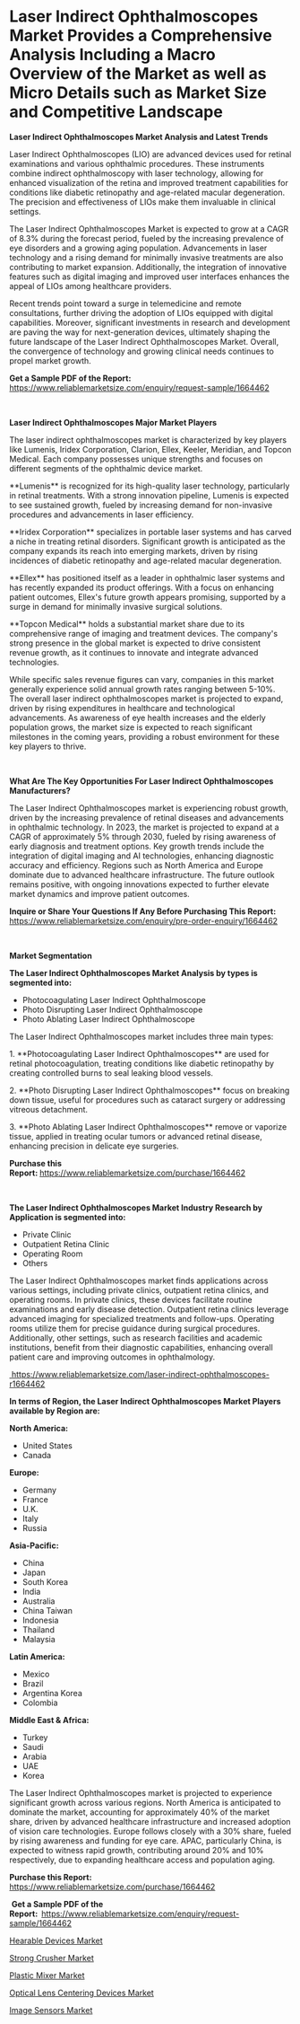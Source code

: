 <p><h1>Laser Indirect Ophthalmoscopes Market Provides a Comprehensive Analysis Including a Macro Overview of the Market as well as Micro Details such as Market Size and Competitive Landscape</h1></p><p><strong>Laser Indirect Ophthalmoscopes Market Analysis and Latest Trends</strong></p>
<p><p>Laser Indirect Ophthalmoscopes (LIO) are advanced devices used for retinal examinations and various ophthalmic procedures. These instruments combine indirect ophthalmoscopy with laser technology, allowing for enhanced visualization of the retina and improved treatment capabilities for conditions like diabetic retinopathy and age-related macular degeneration. The precision and effectiveness of LIOs make them invaluable in clinical settings.</p><p>The Laser Indirect Ophthalmoscopes Market is expected to grow at a CAGR of 8.3% during the forecast period, fueled by the increasing prevalence of eye disorders and a growing aging population. Advancements in laser technology and a rising demand for minimally invasive treatments are also contributing to market expansion. Additionally, the integration of innovative features such as digital imaging and improved user interfaces enhances the appeal of LIOs among healthcare providers.</p><p>Recent trends point toward a surge in telemedicine and remote consultations, further driving the adoption of LIOs equipped with digital capabilities. Moreover, significant investments in research and development are paving the way for next-generation devices, ultimately shaping the future landscape of the Laser Indirect Ophthalmoscopes Market. Overall, the convergence of technology and growing clinical needs continues to propel market growth.</p></p>
<p><strong>Get a Sample PDF of the Report:&nbsp;</strong> <a href="https://www.reliablemarketsize.com/enquiry/request-sample/1664462?utm_campaign=1169&utm_medium=2&utm_source=Github&utm_content=ia&utm_term=28092024&utm_id=laser-indirect-ophthalmoscopes">https://www.reliablemarketsize.com/enquiry/request-sample/1664462</a></p>
<p>&nbsp;</p>
<p><strong>Laser Indirect Ophthalmoscopes Major Market Players</strong></p>
<p><p>The laser indirect ophthalmoscopes market is characterized by key players like Lumenis, Iridex Corporation, Clarion, Ellex, Keeler, Meridian, and Topcon Medical. Each company possesses unique strengths and focuses on different segments of the ophthalmic device market.</p><p>**Lumenis** is recognized for its high-quality laser technology, particularly in retinal treatments. With a strong innovation pipeline, Lumenis is expected to see sustained growth, fueled by increasing demand for non-invasive procedures and advancements in laser efficiency.</p><p>**Iridex Corporation** specializes in portable laser systems and has carved a niche in treating retinal disorders. Significant growth is anticipated as the company expands its reach into emerging markets, driven by rising incidences of diabetic retinopathy and age-related macular degeneration.</p><p>**Ellex** has positioned itself as a leader in ophthalmic laser systems and has recently expanded its product offerings. With a focus on enhancing patient outcomes, Ellex's future growth appears promising, supported by a surge in demand for minimally invasive surgical solutions.</p><p>**Topcon Medical** holds a substantial market share due to its comprehensive range of imaging and treatment devices. The company's strong presence in the global market is expected to drive consistent revenue growth, as it continues to innovate and integrate advanced technologies.</p><p>While specific sales revenue figures can vary, companies in this market generally experience solid annual growth rates ranging between 5-10%. The overall laser indirect ophthalmoscopes market is projected to expand, driven by rising expenditures in healthcare and technological advancements. As awareness of eye health increases and the elderly population grows, the market size is expected to reach significant milestones in the coming years, providing a robust environment for these key players to thrive.</p></p>
<p>&nbsp;</p>
<p><strong>What Are The Key Opportunities For Laser Indirect Ophthalmoscopes Manufacturers?</strong></p>
<p><p>The Laser Indirect Ophthalmoscopes market is experiencing robust growth, driven by the increasing prevalence of retinal diseases and advancements in ophthalmic technology. In 2023, the market is projected to expand at a CAGR of approximately 5% through 2030, fueled by rising awareness of early diagnosis and treatment options. Key growth trends include the integration of digital imaging and AI technologies, enhancing diagnostic accuracy and efficiency. Regions such as North America and Europe dominate due to advanced healthcare infrastructure. The future outlook remains positive, with ongoing innovations expected to further elevate market dynamics and improve patient outcomes.</p></p>
<p><strong>Inquire or Share Your Questions If Any Before Purchasing This Report:</strong> <a href="https://www.reliablemarketsize.com/enquiry/pre-order-enquiry/1664462?utm_campaign=1169&utm_medium=2&utm_source=Github&utm_content=ia&utm_term=28092024&utm_id=laser-indirect-ophthalmoscopes">https://www.reliablemarketsize.com/enquiry/pre-order-enquiry/1664462</a></p>
<p>&nbsp;</p>
<p><strong>Market Segmentation</strong></p>
<p><strong>The Laser Indirect Ophthalmoscopes Market Analysis by types is segmented into:</strong></p>
<p><ul><li>Photocoagulating Laser Indirect Ophthalmoscope</li><li>Photo Disrupting Laser Indirect Ophthalmoscope</li><li>Photo Ablating Laser Indirect Ophthalmoscope</li></ul></p>
<p><p>The Laser Indirect Ophthalmoscopes market includes three main types: </p><p>1. **Photocoagulating Laser Indirect Ophthalmoscopes** are used for retinal photocoagulation, treating conditions like diabetic retinopathy by creating controlled burns to seal leaking blood vessels. </p><p>2. **Photo Disrupting Laser Indirect Ophthalmoscopes** focus on breaking down tissue, useful for procedures such as cataract surgery or addressing vitreous detachment. </p><p>3. **Photo Ablating Laser Indirect Ophthalmoscopes** remove or vaporize tissue, applied in treating ocular tumors or advanced retinal disease, enhancing precision in delicate eye surgeries.</p></p>
<p><strong>Purchase this Report:&nbsp;</strong><a href="https://www.reliablemarketsize.com/purchase/1664462?utm_campaign=1169&utm_medium=2&utm_source=Github&utm_content=ia&utm_term=28092024&utm_id=laser-indirect-ophthalmoscopes">https://www.reliablemarketsize.com/purchase/1664462</a></p>
<p>&nbsp;</p>
<p><strong>The Laser Indirect Ophthalmoscopes Market Industry Research by Application is segmented into:</strong></p>
<p><ul><li>Private Clinic</li><li>Outpatient Retina Clinic</li><li>Operating Room</li><li>Others</li></ul></p>
<p><p>The Laser Indirect Ophthalmoscopes market finds applications across various settings, including private clinics, outpatient retina clinics, and operating rooms. In private clinics, these devices facilitate routine examinations and early disease detection. Outpatient retina clinics leverage advanced imaging for specialized treatments and follow-ups. Operating rooms utilize them for precise guidance during surgical procedures. Additionally, other settings, such as research facilities and academic institutions, benefit from their diagnostic capabilities, enhancing overall patient care and improving outcomes in ophthalmology.</p></p>
<p><a href="https://www.reliablemarketsize.com/laser-indirect-ophthalmoscopes-r1664462?utm_campaign=1169&utm_medium=2&utm_source=Github&utm_content=ia&utm_term=28092024&utm_id=laser-indirect-ophthalmoscopes">&nbsp;https://www.reliablemarketsize.com/laser-indirect-ophthalmoscopes-r1664462</a></p>
<p><strong>In terms of Region, the Laser Indirect Ophthalmoscopes Market Players available by Region are:</strong></p>
<p>
    <p> <strong> North America: </strong>
        <ul>
            <li>United States</li>
            <li>Canada</li>
        </ul>
        </p> 
    <p> <strong> Europe: </strong>
        <ul>
            <li>Germany</li>
            <li>France</li>
            <li>U.K.</li>
            <li>Italy</li>
            <li>Russia</li>
        </ul>
        </p> 
    <p> <strong> Asia-Pacific: </strong>
        <ul>
            <li>China</li>
            <li>Japan</li>
            <li>South Korea</li>
            <li>India</li>
            <li>Australia</li>
            <li>China Taiwan</li>
            <li>Indonesia</li>
            <li>Thailand</li>
            <li>Malaysia</li>
        </ul>
        </p> 
    <p> <strong> Latin America: </strong>
        <ul>
            <li>Mexico</li>
            <li>Brazil</li>
            <li>Argentina Korea</li>
            <li>Colombia</li>
        </ul>
        </p> 
    <p> <strong> Middle East & Africa: </strong>
        <ul>
            <li>Turkey</li>
            <li>Saudi</li>
            <li>Arabia</li>
            <li>UAE</li>
            <li>Korea</li>
        </ul>
    </p>
    </p>
<p><p>The Laser Indirect Ophthalmoscopes market is projected to experience significant growth across various regions. North America is anticipated to dominate the market, accounting for approximately 40% of the market share, driven by advanced healthcare infrastructure and increased adoption of vision care technologies. Europe follows closely with a 30% share, fueled by rising awareness and funding for eye care. APAC, particularly China, is expected to witness rapid growth, contributing around 20% and 10% respectively, due to expanding healthcare access and population aging.</p></p>
<p><strong>Purchase this Report: </strong><a href="https://www.reliablemarketsize.com/purchase/1664462?utm_campaign=1169&utm_medium=2&utm_source=Github&utm_content=ia&utm_term=28092024&utm_id=laser-indirect-ophthalmoscopes">https://www.reliablemarketsize.com/purchase/1664462</a></p>
<p>&nbsp;<strong>Get a Sample PDF of the Report:&nbsp;&nbsp;</strong><a href="https://www.reliablemarketsize.com/enquiry/request-sample/1664462?utm_campaign=1169&utm_medium=2&utm_source=Github&utm_content=ia&utm_term=28092024&utm_id=laser-indirect-ophthalmoscopes">https://www.reliablemarketsize.com/enquiry/request-sample/1664462</a></p>
<p><strong></strong></p>
<p><p><a href="https://issuu.com/reportprime-2/docs/hearable-devices-market-size-2030.p_7cfa09d8881a9d?utm_campaign=1169&utm_medium=2&utm_source=Github&utm_content=ia&utm_term=28092024&utm_id=laser-indirect-ophthalmoscopes">Hearable Devices Market</a></p><p><a href="https://www.linkedin.com/pulse/how-regional-global-trends-shaping-strong-crusher-market-vgqbc?utm_campaign=1169&utm_medium=2&utm_source=Github&utm_content=ia&utm_term=28092024&utm_id=laser-indirect-ophthalmoscopes">Strong Crusher Market</a></p><p><a href="https://www.linkedin.com/pulse/plastic-mixer-market-share-size-trends-industry-analysis-report-hugwc?utm_campaign=1169&utm_medium=2&utm_source=Github&utm_content=ia&utm_term=28092024&utm_id=laser-indirect-ophthalmoscopes">Plastic Mixer Market</a></p><p><a href="https://github.com/pizolina/Market-Research-Report-List-6/blob/main/optical-lens-centering-devices-market.md?utm_campaign=1169&utm_medium=2&utm_source=Github&utm_content=ia&utm_term=28092024&utm_id=laser-indirect-ophthalmoscopes">Optical Lens Centering Devices Market</a></p><p><a href="https://issuu.com/reportprime-2/docs/image-sensors-market-size-2030.pptx_6b018c7d164de7?utm_campaign=1169&utm_medium=2&utm_source=Github&utm_content=ia&utm_term=28092024&utm_id=laser-indirect-ophthalmoscopes">Image Sensors Market</a></p></p>